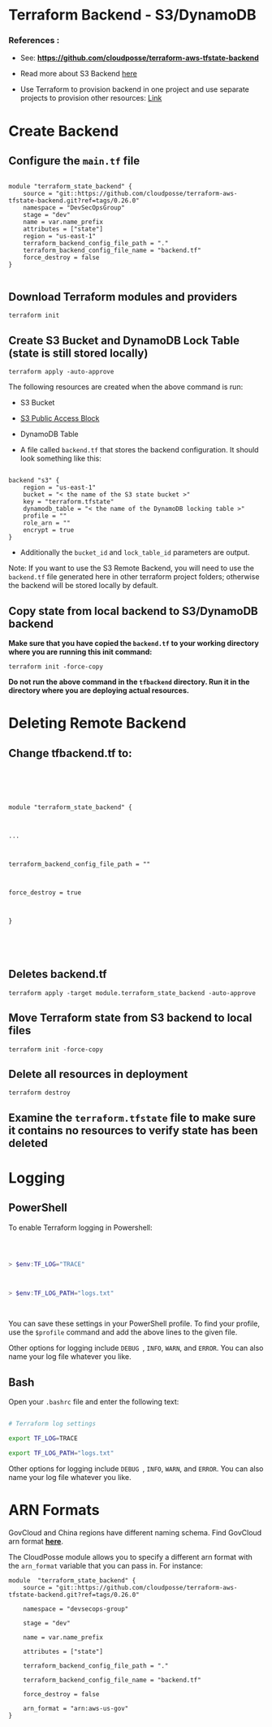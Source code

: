 
  

  

  

# Terraform Backend - S3/DynamoDB

  

  

### References :

  

  

* See: __https://github.com/cloudposse/terraform-aws-tfstate-backend__

  

* Read more about S3 Backend [here](https://www.terraform.io/docs/backends/types/s3.html)

  

* Use Terraform to provision backend in one project and use separate projects to provision other resources: [Link](https://stackoverflow.com/questions/61851903/how-to-solve-error-loading-state-accessdenied-access-denied-status-code-403-w)

  

  

# Create Backend

  

  

## Configure the `main.tf` file

  

  

```

module "terraform_state_backend" {
	source = "git::https://github.com/cloudposse/terraform-aws-tfstate-backend.git?ref=tags/0.26.0"
	namespace = "DevSecOpsGroup"
	stage = "dev"
	name = var.name_prefix
	attributes = ["state"]
	region = "us-east-1"
	terraform_backend_config_file_path = "."
	terraform_backend_config_file_name = "backend.tf"
	force_destroy = false
}
 

```

  

  

## Download Terraform modules and providers

  

  

  

`terraform init`

  

  

  

## Create S3 Bucket and DynamoDB Lock Table (state is still stored locally)

  

  

`terraform apply -auto-approve`

  

  

  

The following resources are created when the above command is run:

  

  

* S3 Bucket

  

  

*  [S3 Public Access Block](https://registry.terraform.io/providers/hashicorp/aws/latest/docs/resources/s3_bucket_public_access_block)

  

  

* DynamoDB Table

  

  

* A file called `backend.tf` that stores the backend configuration. It should look something like this:

  

  

```

backend "s3" {
	region = "us-east-1"
	bucket = "< the name of the S3 state bucket >"
	key = "terraform.tfstate"
	dynamodb_table = "< the name of the DynamoDB locking table >"
	profile = ""
	role_arn = ""
	encrypt = true
}

```

  

  

* Additionally the `bucket_id` and `lock_table_id` parameters are output.

  

  

  

Note: If you want to use the S3 Remote Backend, you will need to use the `backend.tf` file generated here in other terraform project folders; otherwise the backend will be stored locally by default.

  

  

## Copy state from local backend to S3/DynamoDB backend

  

  

**Make sure that you have copied the `backend.tf` to your working directory where you are running this init command:**

  

`terraform init -force-copy`

  

  

  

**Do not run the above command in the `tfbackend` directory. Run it in the directory where you are deploying actual resources.**

  

  

# Deleting Remote Backend

  

  

## Change tfbackend.tf to:

  

  

  

```

  

  

module "terraform_state_backend" {

  

...

  

terraform_backend_config_file_path = ""

  

force_destroy = true

  

}

  

  

```

  

  

  

## Deletes backend.tf

  

  

  

`terraform apply -target module.terraform_state_backend -auto-approve`

  

  

  

  

## Move Terraform state from S3 backend to local files

  

  

  

`terraform init -force-copy`

  

  

  

## Delete all resources in deployment

  

  

  

`terraform destroy`

  

  

  

  

## Examine the `terraform.tfstate` file to make sure it contains no resources to verify state has been deleted

  

  

# Logging

  

## PowerShell

To enable Terraform logging in Powershell:

  

```Powershell

  

> $env:TF_LOG="TRACE"

  

> $env:TF_LOG_PATH="logs.txt"

  

```

  

You can save these settings in your PowerShell profile. To find your profile, use the `$profile` command and add the above lines to the given file.

Other options for logging include `DEBUG `, `INFO`, `WARN`, and `ERROR`. You can also name your log file whatever you like.

  

## Bash

Open your `.bashrc` file and enter the following text:

```Bash

# Terraform log settings

export TF_LOG=TRACE

export TF_LOG_PATH="logs.txt"

```

Other options for logging include `DEBUG `, `INFO`, `WARN`, and `ERROR`. You can also name your log file whatever you like.


# ARN Formats
GovCloud and China regions have different naming schema. Find GovCloud arn format **[here](https://docs.aws.amazon.com/govcloud-us/latest/UserGuide/using-govcloud-arns.html)**.

The CloudPosse module allows you to specify a different arn format with the `arn_format` variable that you can pass in. For instance:
```
module  "terraform_state_backend" {
	source = "git::https://github.com/cloudposse/terraform-aws-tfstate-backend.git?ref=tags/0.26.0"
	
	namespace = "devsecops-group"
	
	stage = "dev"
	
	name = var.name_prefix

	attributes = ["state"]

	terraform_backend_config_file_path = "."

	terraform_backend_config_file_name = "backend.tf"

	force_destroy = false

	arn_format = "arn:aws-us-gov"
}
```
